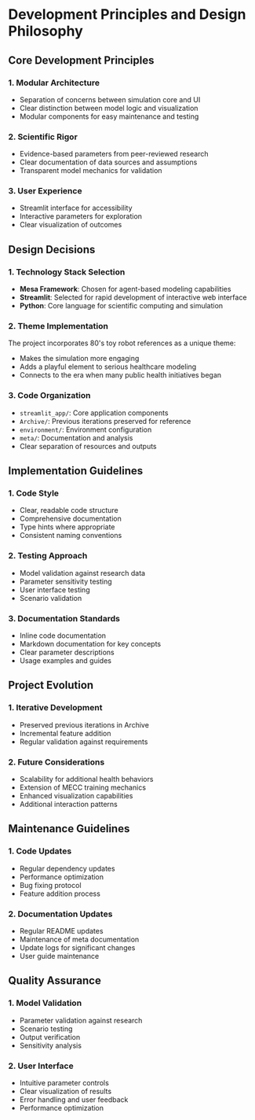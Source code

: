 # Development Principles and Design Philosophy

## Core Development Principles

### 1. Modular Architecture
- Separation of concerns between simulation core and UI
- Clear distinction between model logic and visualization
- Modular components for easy maintenance and testing

### 2. Scientific Rigor
- Evidence-based parameters from peer-reviewed research
- Clear documentation of data sources and assumptions
- Transparent model mechanics for validation

### 3. User Experience
- Streamlit interface for accessibility
- Interactive parameters for exploration
- Clear visualization of outcomes

## Design Decisions

### 1. Technology Stack Selection
- **Mesa Framework**: Chosen for agent-based modeling capabilities
- **Streamlit**: Selected for rapid development of interactive web interface
- **Python**: Core language for scientific computing and simulation

### 2. Theme Implementation
The project incorporates 80's toy robot references as a unique theme:
- Makes the simulation more engaging
- Adds a playful element to serious healthcare modeling
- Connects to the era when many public health initiatives began

### 3. Code Organization
- `streamlit_app/`: Core application components
- `Archive/`: Previous iterations preserved for reference
- `environment/`: Environment configuration
- `meta/`: Documentation and analysis
- Clear separation of resources and outputs

## Implementation Guidelines

### 1. Code Style
- Clear, readable code structure
- Comprehensive documentation
- Type hints where appropriate
- Consistent naming conventions

### 2. Testing Approach
- Model validation against research data
- Parameter sensitivity testing
- User interface testing
- Scenario validation

### 3. Documentation Standards
- Inline code documentation
- Markdown documentation for key concepts
- Clear parameter descriptions
- Usage examples and guides

## Project Evolution

### 1. Iterative Development
- Preserved previous iterations in Archive
- Incremental feature addition
- Regular validation against requirements

### 2. Future Considerations
- Scalability for additional health behaviors
- Extension of MECC training mechanics
- Enhanced visualization capabilities
- Additional interaction patterns

## Maintenance Guidelines

### 1. Code Updates
- Regular dependency updates
- Performance optimization
- Bug fixing protocol
- Feature addition process

### 2. Documentation Updates
- Regular README updates
- Maintenance of meta documentation
- Update logs for significant changes
- User guide maintenance

## Quality Assurance

### 1. Model Validation
- Parameter validation against research
- Scenario testing
- Output verification
- Sensitivity analysis

### 2. User Interface
- Intuitive parameter controls
- Clear visualization of results
- Error handling and user feedback
- Performance optimization
